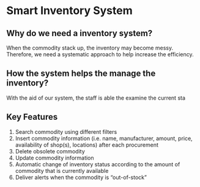 # Smart Inventory System
## Why do we need a inventory system?
When the commodity stack up, the inventory may become messy. Therefore, we need a systematic approach to help increase the efficiency.

## How the system helps the manage the inventory?
With the aid of our system, the staff is able the examine the current sta

## Key Features
1. Search commodity using different filters
2. Insert commodity information (i.e. name, manufacturer, amount, price, availability of shop(s), locations) after each
procurement
3. Delete obsolete commodity
4. Update commodity information
5. Automatic change of inventory status according to the amount of commodity that is currently available
6. Deliver alerts when the commodity is “out-of-stock”

##
